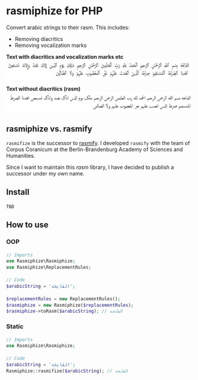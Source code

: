 # rasmiphize for PHP

Convert arabic strings to their rasm. This includes:

* Removing diacritics
* Removing vocalization marks

**Text with diacritics and vocalization marks etc**
![First sura of the Qur'an with diacritics and vocalization marks etc](assets/quranic_text_with_diacritics.png)

**Text without diacritics (rasm)**
![First sura of the Qur'an rasmified](assets/quranic_text_rasmifized.png)

## rasmiphize vs. rasmify

`rasmifize` is the successor to [rasmify](https://github.com/telota/rasmify/). I developed `rasmify` with the team of Corpus Coranicum at the Berlin-Brandenburg Academy of Sciences and Humanities.

Since I want to maintain this *rasm* library, I have decided to publish a successor under my own name.

## Install

```
TBD
```

## How to use

### OOP

```php
// Imports
use Rasmiphize\Rasmiphize;
use Rasmiphize\ReplacementRules;

// Code
$arabicString = 'الفَاتِحَة';

$replacementRules = new ReplacementRules();
$rasmiphize = new Rasmiphize($replacementRules);
$rasmiphize->toRasm($arabicString); // الڡاٮحه
```

### Static

```php
// Imports
use Rasmiphize\Rasmiphize;

// Code
$arabicString = 'الفَاتِحَة';
Rasmiphize::rasmifize($arabicString); // الڡاٮحه
```